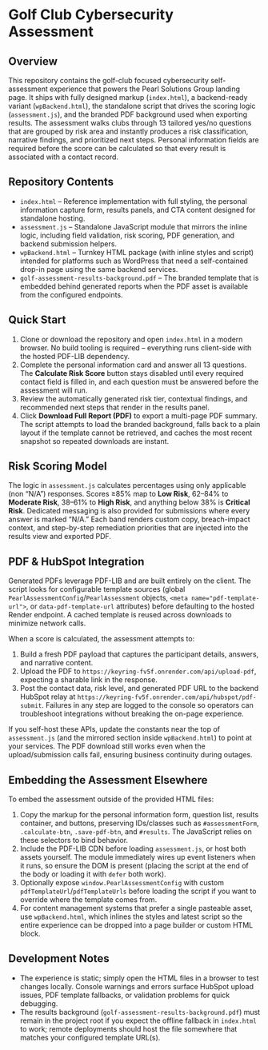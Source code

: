 # Golf Club Cybersecurity Assessment

## Overview
This repository contains the golf-club focused cybersecurity self-assessment experience that powers the Pearl Solutions Group landing page. It ships with fully designed markup (`index.html`), a backend-ready variant (`wpBackend.html`), the standalone script that drives the scoring logic (`assessment.js`), and the branded PDF background used when exporting results. The assessment walks clubs through 13 tailored yes/no questions that are grouped by risk area and instantly produces a risk classification, narrative findings, and prioritized next steps. Personal information fields are required before the score can be calculated so that every result is associated with a contact record.

## Repository Contents
- `index.html` – Reference implementation with full styling, the personal information capture form, results panels, and CTA content designed for standalone hosting.
- `assessment.js` – Standalone JavaScript module that mirrors the inline logic, including field validation, risk scoring, PDF generation, and backend submission helpers.
- `wpBackend.html` – Turnkey HTML package (with inline styles and script) intended for platforms such as WordPress that need a self-contained drop-in page using the same backend services.
- `golf-assessment-results-background.pdf` – The branded template that is embedded behind generated reports when the PDF asset is available from the configured endpoints.

## Quick Start
1. Clone or download the repository and open `index.html` in a modern browser. No build tooling is required – everything runs client-side with the hosted PDF-LIB dependency.
2. Complete the personal information card and answer all 13 questions. The **Calculate Risk Score** button stays disabled until every required contact field is filled in, and each question must be answered before the assessment will run.
3. Review the automatically generated risk tier, contextual findings, and recommended next steps that render in the results panel.
4. Click **Download Full Report (PDF)** to export a multi-page PDF summary. The script attempts to load the branded background, falls back to a plain layout if the template cannot be retrieved, and caches the most recent snapshot so repeated downloads are instant.

## Risk Scoring Model
The logic in `assessment.js` calculates percentages using only applicable (non “N/A”) responses. Scores ≥85% map to **Low Risk**, 62–84% to **Moderate Risk**, 38–61% to **High Risk**, and anything below 38% is **Critical Risk**. Dedicated messaging is also provided for submissions where every answer is marked “N/A.” Each band renders custom copy, breach-impact context, and step-by-step remediation priorities that are injected into the results view and exported PDF.

## PDF & HubSpot Integration
Generated PDFs leverage PDF-LIB and are built entirely on the client. The script looks for configurable template sources (global `PearlAssessmentConfig`/`PearlAssessment` objects, `<meta name="pdf-template-url">`, or `data-pdf-template-url` attributes) before defaulting to the hosted Render endpoint. A cached template is reused across downloads to minimize network calls.

When a score is calculated, the assessment attempts to:
1. Build a fresh PDF payload that captures the participant details, answers, and narrative content.
2. Upload the PDF to `https://keyring-fv5f.onrender.com/api/upload-pdf`, expecting a sharable link in the response.
3. Post the contact data, risk level, and generated PDF URL to the backend HubSpot relay at `https://keyring-fv5f.onrender.com/api/hubspot/pdf-submit`. Failures in any step are logged to the console so operators can troubleshoot integrations without breaking the on-page experience.

If you self-host these APIs, update the constants near the top of `assessment.js` (and the mirrored section inside `wpBackend.html`) to point at your services. The PDF download still works even when the upload/submission calls fail, ensuring business continuity during outages.

## Embedding the Assessment Elsewhere
To embed the assessment outside of the provided HTML files:
1. Copy the markup for the personal information form, question list, results container, and buttons, preserving IDs/classes such as `#assessmentForm`, `.calculate-btn`, `.save-pdf-btn`, and `#results`. The JavaScript relies on these selectors to bind behavior.
2. Include the PDF-LIB CDN before loading `assessment.js`, or host both assets yourself. The module immediately wires up event listeners when it runs, so ensure the DOM is present (placing the script at the end of the body or loading it with `defer` both work).
3. Optionally expose `window.PearlAssessmentConfig` with custom `pdfTemplateUrl`/`pdfTemplateUrls` before loading the script if you want to override where the template comes from.
4. For content management systems that prefer a single pasteable asset, use `wpBackend.html`, which inlines the styles and latest script so the entire experience can be dropped into a page builder or custom HTML block.

## Development Notes
- The experience is static; simply open the HTML files in a browser to test changes locally. Console warnings and errors surface HubSpot upload issues, PDF template fallbacks, or validation problems for quick debugging.
- The results background (`golf-assessment-results-background.pdf`) must remain in the project root if you expect the offline fallback in `index.html` to work; remote deployments should host the file somewhere that matches your configured template URL(s).
